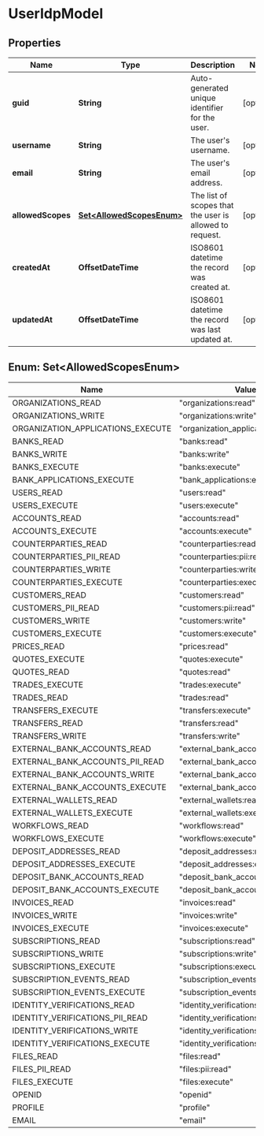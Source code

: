 

# UserIdpModel


## Properties

| Name | Type | Description | Notes |
|------------ | ------------- | ------------- | -------------|
|**guid** | **String** | Auto-generated unique identifier for the user. |  [optional] |
|**username** | **String** | The user&#39;s username. |  [optional] |
|**email** | **String** | The user&#39;s email address. |  [optional] |
|**allowedScopes** | [**Set&lt;AllowedScopesEnum&gt;**](#Set&lt;AllowedScopesEnum&gt;) | The list of scopes that the user is allowed to request. |  [optional] |
|**createdAt** | **OffsetDateTime** | ISO8601 datetime the record was created at. |  [optional] |
|**updatedAt** | **OffsetDateTime** | ISO8601 datetime the record was last updated at. |  [optional] |



## Enum: Set&lt;AllowedScopesEnum&gt;

| Name | Value |
|---- | -----|
| ORGANIZATIONS_READ | &quot;organizations:read&quot; |
| ORGANIZATIONS_WRITE | &quot;organizations:write&quot; |
| ORGANIZATION_APPLICATIONS_EXECUTE | &quot;organization_applications:execute&quot; |
| BANKS_READ | &quot;banks:read&quot; |
| BANKS_WRITE | &quot;banks:write&quot; |
| BANKS_EXECUTE | &quot;banks:execute&quot; |
| BANK_APPLICATIONS_EXECUTE | &quot;bank_applications:execute&quot; |
| USERS_READ | &quot;users:read&quot; |
| USERS_EXECUTE | &quot;users:execute&quot; |
| ACCOUNTS_READ | &quot;accounts:read&quot; |
| ACCOUNTS_EXECUTE | &quot;accounts:execute&quot; |
| COUNTERPARTIES_READ | &quot;counterparties:read&quot; |
| COUNTERPARTIES_PII_READ | &quot;counterparties:pii:read&quot; |
| COUNTERPARTIES_WRITE | &quot;counterparties:write&quot; |
| COUNTERPARTIES_EXECUTE | &quot;counterparties:execute&quot; |
| CUSTOMERS_READ | &quot;customers:read&quot; |
| CUSTOMERS_PII_READ | &quot;customers:pii:read&quot; |
| CUSTOMERS_WRITE | &quot;customers:write&quot; |
| CUSTOMERS_EXECUTE | &quot;customers:execute&quot; |
| PRICES_READ | &quot;prices:read&quot; |
| QUOTES_EXECUTE | &quot;quotes:execute&quot; |
| QUOTES_READ | &quot;quotes:read&quot; |
| TRADES_EXECUTE | &quot;trades:execute&quot; |
| TRADES_READ | &quot;trades:read&quot; |
| TRANSFERS_EXECUTE | &quot;transfers:execute&quot; |
| TRANSFERS_READ | &quot;transfers:read&quot; |
| TRANSFERS_WRITE | &quot;transfers:write&quot; |
| EXTERNAL_BANK_ACCOUNTS_READ | &quot;external_bank_accounts:read&quot; |
| EXTERNAL_BANK_ACCOUNTS_PII_READ | &quot;external_bank_accounts:pii:read&quot; |
| EXTERNAL_BANK_ACCOUNTS_WRITE | &quot;external_bank_accounts:write&quot; |
| EXTERNAL_BANK_ACCOUNTS_EXECUTE | &quot;external_bank_accounts:execute&quot; |
| EXTERNAL_WALLETS_READ | &quot;external_wallets:read&quot; |
| EXTERNAL_WALLETS_EXECUTE | &quot;external_wallets:execute&quot; |
| WORKFLOWS_READ | &quot;workflows:read&quot; |
| WORKFLOWS_EXECUTE | &quot;workflows:execute&quot; |
| DEPOSIT_ADDRESSES_READ | &quot;deposit_addresses:read&quot; |
| DEPOSIT_ADDRESSES_EXECUTE | &quot;deposit_addresses:execute&quot; |
| DEPOSIT_BANK_ACCOUNTS_READ | &quot;deposit_bank_accounts:read&quot; |
| DEPOSIT_BANK_ACCOUNTS_EXECUTE | &quot;deposit_bank_accounts:execute&quot; |
| INVOICES_READ | &quot;invoices:read&quot; |
| INVOICES_WRITE | &quot;invoices:write&quot; |
| INVOICES_EXECUTE | &quot;invoices:execute&quot; |
| SUBSCRIPTIONS_READ | &quot;subscriptions:read&quot; |
| SUBSCRIPTIONS_WRITE | &quot;subscriptions:write&quot; |
| SUBSCRIPTIONS_EXECUTE | &quot;subscriptions:execute&quot; |
| SUBSCRIPTION_EVENTS_READ | &quot;subscription_events:read&quot; |
| SUBSCRIPTION_EVENTS_EXECUTE | &quot;subscription_events:execute&quot; |
| IDENTITY_VERIFICATIONS_READ | &quot;identity_verifications:read&quot; |
| IDENTITY_VERIFICATIONS_PII_READ | &quot;identity_verifications:pii:read&quot; |
| IDENTITY_VERIFICATIONS_WRITE | &quot;identity_verifications:write&quot; |
| IDENTITY_VERIFICATIONS_EXECUTE | &quot;identity_verifications:execute&quot; |
| FILES_READ | &quot;files:read&quot; |
| FILES_PII_READ | &quot;files:pii:read&quot; |
| FILES_EXECUTE | &quot;files:execute&quot; |
| OPENID | &quot;openid&quot; |
| PROFILE | &quot;profile&quot; |
| EMAIL | &quot;email&quot; |



